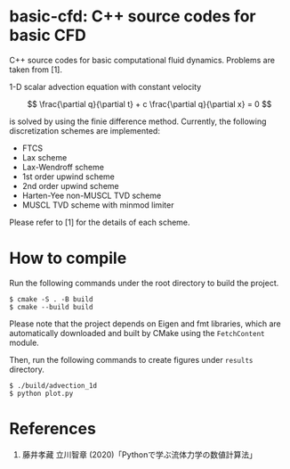 # basic-cfd: C++ source codes for basic CFD
C++ source codes for basic computational fluid dynamics.
Problems are taken from [1].

1-D scalar advection equation with constant velocity

$$
\frac{\partial q}{\partial t} + c \frac{\partial q}{\partial x} = 0
$$

is solved by using the finie difference method. Currently, the following discretization schemes are implemented:

- FTCS
- Lax scheme
- Lax-Wendroff scheme
- 1st order upwind scheme
- 2nd order upwind scheme
- Harten-Yee non-MUSCL TVD scheme
- MUSCL TVD scheme with minmod limiter

Please refer to [1] for the details of each scheme.

# How to compile

Run the following commands under the root directory to build the project.

```
$ cmake -S . -B build
$ cmake --build build
```

Please note that the project depends on Eigen and fmt libraries, which are automatically downloaded and built by CMake using the `FetchContent` module.

Then, run the following commands to create figures under `results` directory.

```
$ ./build/advection_1d
$ python plot.py
```

# References
1. 藤井孝藏 立川智章 (2020)「Pythonで学ぶ流体力学の数値計算法」
